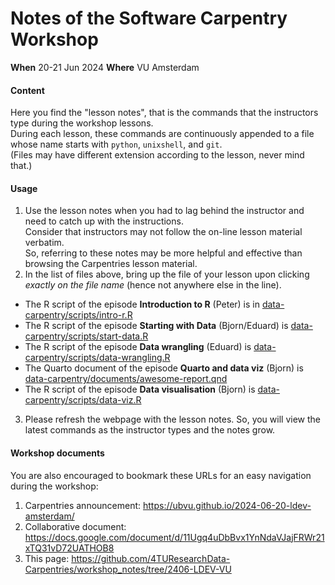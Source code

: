 # Notes of the Software Carpentry Workshop 

**When** 20-21 Jun 2024 
**Where** VU Amsterdam

#### Content

Here you find the "lesson notes", that is the commands that the instructors type during the workshop lessons.  
During each lesson, these commands are continuously appended to a file whose name starts with `python`, `unixshell`, and `git`.  
(Files may have different extension according to the lesson, never mind that.)

#### Usage

1. Use the lesson notes when you had to lag behind the instructor and need to catch up with the instructions.  
Consider that instructors may not follow the on-line lesson material verbatim.  
So, referring to these notes may be more helpful and effective than browsing the Carpentries lesson material.  
2. In the list of files above, bring up the file of your lesson upon clicking _exactly on the file name_ (hence not anywhere else in the line).
  * The R script of the episode **Introduction to R** (Peter) is in [data-carpentry/scripts/intro-r.R](/data-carpentry/scripts/intro-r.R)
  * The R script of the episode **Starting with Data** (Bjorn/Eduard) is [data-carpentry/scripts/start-data.R](/data-carpentry/scripts/start-data.R)
  * The R script of the episode **Data wrangling** (Eduard) is [data-carpentry/scripts/data-wrangling.R](/data-carpentry/scripts/data-wrangling.R)
  * The Quarto document of the episode **Quarto and data viz** (Bjorn) is [data-carpentry/documents/awesome-report.qnd](/data-carpentry/documents/awesome-report.qmd)
  * The R script of the episode **Data visualisation** (Bjorn) is [data-carpentry/scripts/data-viz.R](/data-carpentry/scripts/data-viz.R)
3. Please refresh the webpage with the lesson notes. So, you will view the latest commands as the instructor types and the notes grow.

#### Workshop documents
You are also encouraged to bookmark these URLs for an easy navigation during the workshop:

1. Carpentries announcement: https://ubvu.github.io/2024-06-20-ldev-amsterdam/
2. Collaborative document: https://docs.google.com/document/d/11Ugq4uDbBvx1YnNdaVJajFRWr21xTQ31vD72UATHOB8
3. This page: https://github.com/4TUResearchData-Carpentries/workshop_notes/tree/2406-LDEV-VU


